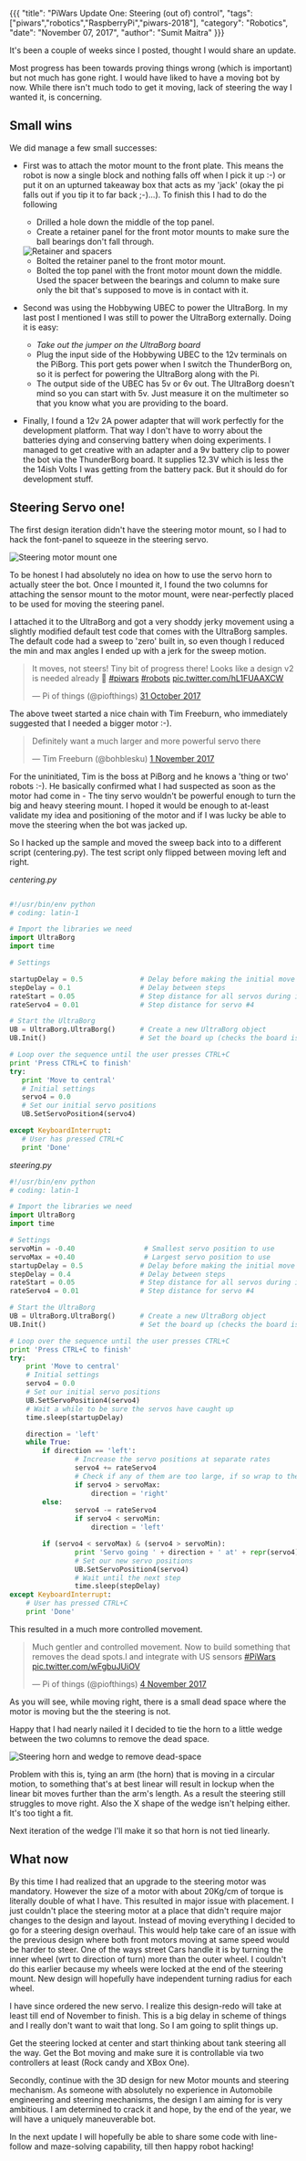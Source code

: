 {{{
  "title": "PiWars Update One: Steering (out of) control",
  "tags": ["piwars","robotics","RaspberryPi","piwars-2018"],
  "category": "Robotics",
  "date": "November 07, 2017",
  "author": "Sumit Maitra"
}}}

It's been a couple of weeks since I posted, thought I would share an update.  

Most progress has been towards proving things wrong (which is important) but not much has gone right. I would have liked to have a moving bot by now. While there isn't much todo to get it moving, lack of steering the way I wanted it, is concerning.  

## Small wins
We did manage a few small successes:

- First was to attach the motor mount to the front plate. This means the robot is now a single block and nothing falls off when I pick it up :-) or put it on an upturned takeaway box that acts as my 'jack' (okay the pi falls out if you tip it to far back ;-)...). To finish this I had to do the following
    - Drilled a hole down the middle of the top panel.
    - Create a retainer panel for the front motor mounts to make sure the ball bearings don't fall through.

    <img title="Retainer and spacers" src="/posts/images/pi-wars/pi-o-steer-spacers-and-retainer.jpg" />  

    - Bolted the retainer panel to the front motor mount.
    - Bolted the top panel with the front motor mount down the middle. Used the spacer between the bearings and column to make sure only the bit that's supposed to move is in contact with it.

- Second was using the Hobbywing UBEC to power the UltraBorg. In my last post I mentioned I was still to power the UltraBorg externally. Doing it is easy:
    - *Take out the jumper on the UltraBorg board*
    - Plug the input side of the Hobbywing UBEC to the 12v terminals on the PiBorg. This port gets power when I switch the ThunderBorg on, so it is perfect for powering the UltraBorg along with the Pi.
    - The output side of the UBEC has 5v or 6v out. The UltraBorg doesn't mind so you can start with 5v. Just measure it on the multimeter so that you know what you are providing to the board.

- Finally, I found a 12v 2A power adapter that will work perfectly for the development platform. That way I don't have to worry about the batteries dying and conserving battery when doing experiments. I managed to get creative with an adapter and a 9v battery clip to power the bot via the ThunderBorg board. It supplies 12.3V which is less the the 14ish Volts I was getting from the battery pack. But it should do for development stuff.

## Steering Servo one!

The first design iteration didn't have the steering motor mount, so I had to hack the font-panel to squeeze in the steering servo.

<img title="Steering motor mount one" src="/posts/images/pi-wars/pi-o-steer-steering-v1-01.jpg" />

To be honest I had absolutely no idea on how to use the servo horn to actually steer the bot. Once I mounted it, I found the two columns for attaching the sensor mount to the motor mount, were near-perfectly placed to be used for moving the steering panel.

I attached it to the UltraBorg and got a very shoddy jerky movement using a slightly modified default test code that comes with the UltraBorg samples. The default code had a sweep to 'zero' built in, so even though I reduced the min and max angles I ended up with a jerk for the sweep motion.

<blockquote class="twitter-tweet" data-lang="en-gb"><p lang="en" dir="ltr">It moves, not steers! Tiny bit of progress there! Looks like a design v2 is needed already 😬 <a href="https://twitter.com/hashtag/piwars?src=hash&amp;ref_src=twsrc%5Etfw">#piwars</a> <a href="https://twitter.com/hashtag/robots?src=hash&amp;ref_src=twsrc%5Etfw">#robots</a> <a href="https://t.co/hL1FUAAXCW">pic.twitter.com/hL1FUAAXCW</a></p>&mdash; Pi of things (@piofthings) <a href="https://twitter.com/piofthings/status/925507675168935936?ref_src=twsrc%5Etfw">31 October 2017</a></blockquote> <script async src="https://platform.twitter.com/widgets.js" charset="utf-8"></script>

The above tweet started a nice chain with Tim Freeburn, who immediately suggested that I needed a bigger motor :-).

<blockquote class="twitter-tweet" data-lang="en-gb"><p lang="en" dir="ltr">Definitely want a much larger and more powerful servo there</p>&mdash; Tim Freeburn (@bohblesku) <a href="https://twitter.com/bohblesku/status/925631543925755905?ref_src=twsrc%5Etfw">1 November 2017</a></blockquote> <script async src="https://platform.twitter.com/widgets.js" charset="utf-8"></script>

For the uninitiated, Tim is the boss at PiBorg and he knows a 'thing or two' robots :-). He basically confirmed what I had suspected as soon as the motor had come in - The tiny servo wouldn't be powerful enough to turn the big and heavy steering mount. I hoped it would be enough to at-least validate my idea and positioning of the motor and if I was lucky be able to move the steering when the bot was jacked up.

So I hacked up the sample and moved the sweep back into to a different script (centering.py). The test script only flipped between moving left and right.

_centering.py_  
```python

#!/usr/bin/env python
# coding: latin-1

# Import the libraries we need
import UltraBorg
import time

# Settings

startupDelay = 0.5              # Delay before making the initial move
stepDelay = 0.1                 # Delay between steps
rateStart = 0.05                # Step distance for all servos during initial move
rateServo4 = 0.01               # Step distance for servo #4

# Start the UltraBorg
UB = UltraBorg.UltraBorg()      # Create a new UltraBorg object
UB.Init()                       # Set the board up (checks the board is connected)

# Loop over the sequence until the user presses CTRL+C
print 'Press CTRL+C to finish'
try:
   print 'Move to central'
   # Initial settings
   servo4 = 0.0
   # Set our initial servo positions
   UB.SetServoPosition4(servo4)

except KeyboardInterrupt:
   # User has pressed CTRL+C
   print 'Done'

```

_steering.py_  
```python
#!/usr/bin/env python
# coding: latin-1

# Import the libraries we need
import UltraBorg
import time

# Settings
servoMin = -0.40                 # Smallest servo position to use
servoMax = +0.40                 # Largest servo position to use
startupDelay = 0.5              # Delay before making the initial move
stepDelay = 0.4                 # Delay between steps
rateStart = 0.05                # Step distance for all servos during initial move
rateServo4 = 0.01               # Step distance for servo #4

# Start the UltraBorg
UB = UltraBorg.UltraBorg()      # Create a new UltraBorg object
UB.Init()                       # Set the board up (checks the board is connected)

# Loop over the sequence until the user presses CTRL+C
print 'Press CTRL+C to finish'
try:
    print 'Move to central'
    # Initial settings
    servo4 = 0.0
    # Set our initial servo positions
    UB.SetServoPosition4(servo4)
    # Wait a while to be sure the servos have caught up
    time.sleep(startupDelay)

    direction = 'left'
    while True:
        if direction == 'left':
                # Increase the servo positions at separate rates
                servo4 += rateServo4
                # Check if any of them are too large, if so wrap to the over end
                if servo4 > servoMax:
                    direction = 'right'
        else:
                servo4 -= rateServo4
                if servo4 < servoMin:
                    direction = 'left'

        if (servo4 < servoMax) & (servo4 > servoMin):
                print 'Servo going ' + direction + ' at' + repr(servo4)
                # Set our new servo positions
                UB.SetServoPosition4(servo4)
                # Wait until the next step
                time.sleep(stepDelay)
except KeyboardInterrupt:
    # User has pressed CTRL+C
    print 'Done'

```

This resulted in a much more controlled movement.  

<blockquote class="twitter-tweet" data-lang="en-gb"><p lang="en" dir="ltr">Much gentler and controlled movement. Now to build something that removes the dead spots.l and integrate with US sensors <a href="https://twitter.com/hashtag/PiWars?src=hash&amp;ref_src=twsrc%5Etfw">#PiWars</a> <a href="https://t.co/wFgbuJUiOV">pic.twitter.com/wFgbuJUiOV</a></p>&mdash; Pi of things (@piofthings) <a href="https://twitter.com/piofthings/status/926814161425674248?ref_src=twsrc%5Etfw">4 November 2017</a></blockquote> <script async src="https://platform.twitter.com/widgets.js" charset="utf-8"></script>

As you will see, while moving right, there is a small dead space where the motor is moving but the the steering is not.

Happy that I had nearly nailed it I decided to tie the horn to a little wedge between the two columns to remove the dead space.

<img title="Steering horn and wedge to remove dead-space" src="/posts/images/pi-wars/pi-o-steer-steering-horn-and-wedge.jpg" />

Problem with this is, tying an arm (the horn) that is moving in a circular motion, to something that's at best linear will result in lockup when the linear bit moves further than the arm's length. As a result the steering still struggles to move right. Also the X shape of the wedge isn't helping either. It's too tight a fit.

Next iteration of the wedge I'll make it so that horn is not tied linearly.

## What now
By this time I had realized that an upgrade to the steering motor was mandatory. However the size of a motor with about 20Kg/cm of torque is literally double of what I have. This resulted in major issue with placement. I just couldn't place the steering motor at a place that didn't require major changes to the design and layout. Instead of moving everything I decided to go for a steering design overhaul. This would help take care of an issue with the previous design where both front motors moving at same speed would be harder to steer. One of the ways street Cars handle it is by turning the inner wheel (wrt to direction of turn) more than the outer wheel. I couldn't do this earlier because my wheels were locked at the end of the steering mount. New design will hopefully have independent turning radius for each wheel.

I have since ordered the new servo. I realize this design-redo will take at least till end of November to finish. This is a big delay in scheme of things and I really don't want to wait that long. So I am going to split things up.

Get the steering locked at center and start thinking about tank steering all the way. Get the Bot moving and make sure it is controllable via two controllers at least (Rock candy and XBox One).

Secondly, continue with the 3D design for new Motor mounts and steering mechanism. As someone with absolutely no experience in Automobile engineering and steering mechanisms, the design I am aiming for is very ambitious. I am determined to crack it and hope, by the end of the year, we will have a uniquely maneuverable bot.

In the next update I will hopefully be able to share some code with line-follow and maze-solving capability, till then happy robot hacking!
